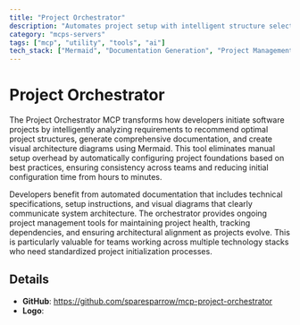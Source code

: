 ```yaml
---
title: "Project Orchestrator"
description: "Automates project setup with intelligent structure selection, documentation generation, and Mermaid diagrams for clear architecture visualization."
category: "mcps-servers"
tags: ["mcp", "utility", "tools", "ai"]
tech_stack: ["Mermaid", "Documentation Generation", "Project Management", "Software Architecture", "Automated Setup"]
---
```


# Project Orchestrator

The Project Orchestrator MCP transforms how developers initiate software projects by intelligently analyzing requirements to recommend optimal project structures, generate comprehensive documentation, and create visual architecture diagrams using Mermaid. This tool eliminates manual setup overhead by automatically configuring project foundations based on best practices, ensuring consistency across teams and reducing initial configuration time from hours to minutes.

Developers benefit from automated documentation that includes technical specifications, setup instructions, and visual diagrams that clearly communicate system architecture. The orchestrator provides ongoing project management tools for maintaining project health, tracking dependencies, and ensuring architectural alignment as projects evolve. This is particularly valuable for teams working across multiple technology stacks who need standardized project initialization processes.

## Details

- **GitHub**: https://github.com/sparesparrow/mcp-project-orchestrator
- **Logo**: 
